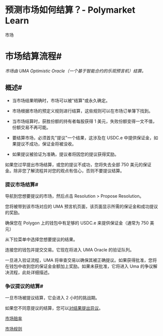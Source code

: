 # 预测市场如何结算？- Polymarket Learn

市场

# 市场结算流程#

_市场由 UMA Optimistic Oracle（一个基于智能合约的乐观预言机）结算。_

## 概述#

  * 当市场结果明确时，市场可以被"结算"或永久确定。

  * 市场根据市场的预定义规则进行结算，这些规则可以在市场订单簿下找到。

  * 当市场结算时，获胜份额的持有者每股获得 1 美元，失败份额变得一文不值，份额交易不再可能。

  * 要结算市场，必须首先"提议"一个结果，这涉及在 USDC.e 中提供保证金，如果提议不成功，保证金将被没收。

  * 如果提议被验证为准确，提议者将因您的提议获得奖励。




如果您过早提出市场结算，或您的提议不成功，您将失去全部 750 美元的保证金。除非您了解流程并对您的观点有信心，否则不要提议结算。

### 提议市场结算#

导航到您想要提议的市场，然后点击 Resolution > Propose Resolution。

您将被带到该市场对应的 UMA 预言机页面，该页面显示所需的保证金和成功提议的奖励。

确保您在 Polygon 上的钱包中有足够的 USDC.e 来提供保证金（通常为 750 美元）

从下拉菜单中选择您想要提议的结果。

连接您的钱包并提交交易。它现在将进入 UMA Oracle 的验证队列。

一旦进入验证流程，UMA 将审查交易以确保其被正确提议。如果获得批准，您将在钱包中收到您的保证金金额加上奖励。如果未获批准，它将进入 Uma 的争议解决流程，此处详细描述。

### 争议提议的结算#

一旦市场被提议结算，它会进入 2 小时的挑战期。

如果您不同意提议的结算，您可以[对结果提出异议](/docs/guides/markets/dispute)。

[市场赔率](/docs/guides/trading/how-are-prices-calculated/)

[市场规则](/docs/guides/markets/how-are-markets-clarified/)

[](https://x.com/polymarket)[](https://discord.gg/polymarket)[](https://github.com/polymarket)

[](https://github.com/polymarket/learn/blob/main/pages/docs/guides/markets/how-are-markets-resolved.mdx)

